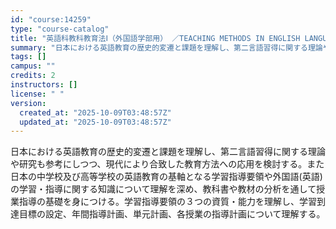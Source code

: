 ```yaml
---
id: "course:14259"
type: "course-catalog"
title: "英語科教科教育法Ⅰ（外国語学部用） ／TEACHING METHODS IN ENGLISH LANGUAGE I"
summary: "日本における英語教育の歴史的変遷と課題を理解し、第二言語習得に関する理論や研究も参考にしつつ、現代により合致した教育方法への応用を検討する。また日本の中学校及び高等学校の英語教育の基軸となる学習指導要領や外国語(英語)の学習・指導に関する知…"
tags: []
campus: ""
credits: 2
instructors: []
license: " "
version:
  created_at: "2025-10-09T03:48:57Z"
  updated_at: "2025-10-09T03:48:57Z"
---
```


日本における英語教育の歴史的変遷と課題を理解し、第二言語習得に関する理論や研究も参考にしつつ、現代により合致した教育方法への応用を検討する。また日本の中学校及び高等学校の英語教育の基軸となる学習指導要領や外国語(英語)の学習・指導に関する知識について理解を深め、教科書や教材の分析を通して授業指導の基礎を身につける。学習指導要領の３つの資質・能力を理解し、学習到達目標の設定、年間指導計画、単元計画、各授業の指導計画について理解する。
